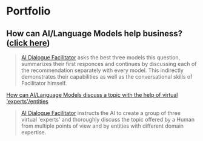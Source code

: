 # Portfolio
## How can AI/Language Models help business? ([click here](https://github.com/ai-dialogue-facilitator/how-can-ai-help-business))
> [AI Dialogue Facilitator](https://github.com/alxfed) asks the best three models this question, summarizes their first responces and continues by discussing each of the recommendation separately with every model. This indirectly demonstrates their capabilities as well as the conversational skills of Facilitator himself.

[How can AI/Language Models discuss a topic with the help of virtual 'experts'/entities](https://github.com/ai-dialogue-facilitator/discussion-with-experts)
> [AI Dialogue Facilitator](https://github.com/alxfed) instructs the AI to create a group of three virtual 'experts' and thoroughly discuss the topic offered by a Human from multiple points of view and by entities with different domain expertise.
